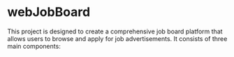 # webJobBoard
This project is designed to create a comprehensive job board platform that allows users to browse and apply for job advertisements. It consists of three main components:
